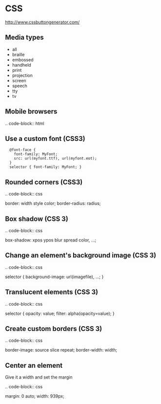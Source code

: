 # CSS
<http://www.cssbuttongenerator.com/>

Media types
-----------


* all
* braille
* embossed
* handheld
* print
* projection
* screen
* speech
* tty
* tv


Mobile browsers
---------------

.. code-block:: html

 <link rel='stylesheet' media='all' href='base.css'
 <link rel='stylesheet' media='screen and (max-width: 320px)' href='mobile.css'>

Use a custom font (CSS3)
------------------------

	  @font-face {
		font-family: MyFont;
		src: url(myfont.ttf), url(myfont.eot);
	  }
	  selector { font-family: MyFont; }


Rounded corners (CSS3)
----------------------

.. code-block:: css

 border: width style color;
 border-radius: radius;

Box shadow (CSS 3)
------------------

.. code-block:: css

 box-shadow: xpos ypos blur spread color, ...;

Change an element's background image (CSS 3)
--------------------------------------------

.. code-block:: css

 selector {
   background-image: url(imagefile), ...;
 }

Translucent elements (CSS 3)
----------------------------

.. code-block:: css

 selector {
   opacity: value;
   filter: alpha(opacity=value);
 }

Create custom borders (CSS 3)
-----------------------------

.. code-block:: css

 border-image: source slice repeat;
 border-width: width;

Center an element
-----------------

Give it a width and set the margin

.. code-block:: css

 margin: 0 auto;
 width: 939px;


